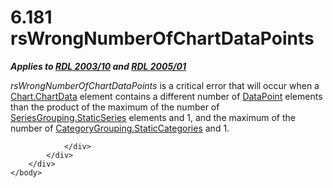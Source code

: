 <html dir="LTR" xmlns:mshelp="http://msdn.microsoft.com/mshelp" xmlns:ddue="http://ddue.schemas.microsoft.com/authoring/2003/5" xmlns:xlink="http://www.w3.org/1999/xlink" xmlns:tool="http://www.microsoft.com/tooltip">
    <head>
        <meta http-equiv="Content-Type" content="text/html; CHARSET=utf-8"></meta>
        <meta name="save" content="history"></meta>
        <title>6.181 rsWrongNumberOfChartDataPoints</title>
        <xml>
            <mshelp:toctitle title="6.181 rsWrongNumberOfChartDataPoints"></mshelp:toctitle>
            <mshelp:rltitle title="[MS-RDL]: rsWrongNumberOfChartDataPoints"></mshelp:rltitle>
            <mshelp:keyword index="A" term="f64a953e-af75-4984-af36-cb5c9a4138d6"></mshelp:keyword>
            <mshelp:attr name="DCSext.ContentType" value="open specification"></mshelp:attr>
            <mshelp:attr name="AssetID" value="f64a953e-af75-4984-af36-cb5c9a4138d6"></mshelp:attr>
            <mshelp:attr name="TopicType" value="kbRef"></mshelp:attr>
            <mshelp:attr name="DCSext.Title" value="[MS-RDL]: rsWrongNumberOfChartDataPoints" />
        </xml>
    </head>
    <body>
        <div id="header">
            <h1 class="heading">6.181 rsWrongNumberOfChartDataPoints</h1>
        </div>
        <div id="mainSection">
            <div id="mainBody">
                <div id="allHistory" class="saveHistory"></div>
                <div id="sectionSection0" class="section" name="collapseableSection">
                    

<p><b><i>Applies to </i></b><a href="a7e2ad00-07c8-4f6d-80ab-3ad55df7b233.htm"><b><i>RDL 2003/10</i></b></a><b><i>
and </i></b><a href="3ebe2912-4958-4832-b391-cad1f5e13338.htm"><b><i>RDL 2005/01</i></b></a></p>

<p><i>rsWrongNumberOfChartDataPoints</i> is a critical error
that will occur when a <a href="91db9cfb-b001-4592-a454-89b21b30b1df.htm">Chart.ChartData</a>
element contains a different number of <a href="750e3640-c0df-4f41-b0ba-f6a4f3d09d0e.htm">DataPoint</a> elements than
the product of the maximum of the number of <a href="7f10e960-f96e-45da-b325-deb64c190f04.htm">SeriesGrouping.StaticSeries</a>
elements and 1, and the maximum of the number of <a href="933ac037-f12b-45de-8731-cb24c952ea7a.htm">CategoryGrouping.StaticCategories</a>
and 1.</p>


                </div>
            </div>
        </div>
    </body>
</html>